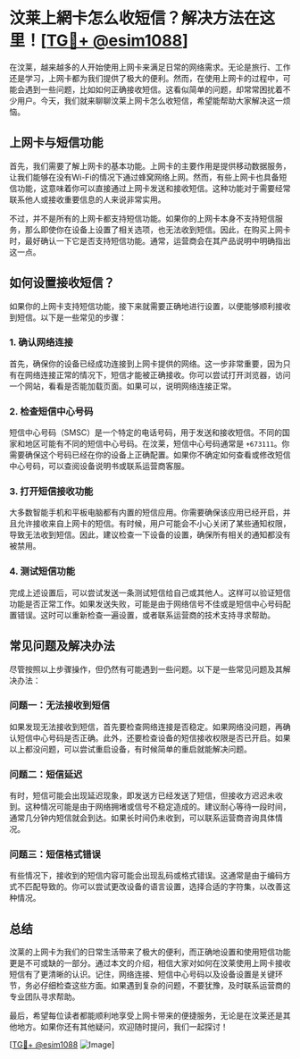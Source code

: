 # 汶莱上網卡怎么收短信？解决方法在这里！[[TG💪+ @esim1088](https://t.me/s/esim1088)]

在汶莱，越来越多的人开始使用上网卡来满足日常的网络需求。无论是旅行、工作还是学习，上网卡都为我们提供了极大的便利。然而，在使用上网卡的过程中，可能会遇到一些问题，比如如何正确接收短信。这看似简单的问题，却常常困扰着不少用户。今天，我们就来聊聊汶莱上网卡怎么收短信，希望能帮助大家解决这一烦恼。

## 上网卡与短信功能

首先，我们需要了解上网卡的基本功能。上网卡的主要作用是提供移动数据服务，让我们能够在没有Wi-Fi的情况下通过蜂窝网络上网。然而，有些上网卡也具备短信功能，这意味着你可以直接通过上网卡发送和接收短信。这种功能对于需要经常联系他人或接收重要信息的人来说非常实用。

不过，并不是所有的上网卡都支持短信功能。如果你的上网卡本身不支持短信服务，那么即使你在设备上设置了相关选项，也无法收到短信。因此，在购买上网卡时，最好确认一下它是否支持短信功能。通常，运营商会在其产品说明中明确指出这一点。

## 如何设置接收短信？

如果你的上网卡支持短信功能，接下来就需要正确地进行设置，以便能够顺利接收到短信。以下是一些常见的步骤：

### 1. 确认网络连接
首先，确保你的设备已经成功连接到上网卡提供的网络。这一步非常重要，因为只有在网络连接正常的情况下，短信才能被正确接收。你可以尝试打开浏览器，访问一个网站，看看是否能加载页面。如果可以，说明网络连接正常。

### 2. 检查短信中心号码
短信中心号码（SMSC）是一个特定的电话号码，用于发送和接收短信。不同的国家和地区可能有不同的短信中心号码。在汶莱，短信中心号码通常是 `+673111`。你需要确保这个号码已经在你的设备上正确配置。如果你不确定如何查看或修改短信中心号码，可以查阅设备说明书或联系运营商客服。

### 3. 打开短信接收功能
大多数智能手机和平板电脑都有内置的短信应用。你需要确保该应用已经开启，并且允许接收来自上网卡的短信。有时候，用户可能会不小心关闭了某些通知权限，导致无法收到短信。因此，建议检查一下设备的设置，确保所有相关的通知都没有被禁用。

### 4. 测试短信功能
完成上述设置后，可以尝试发送一条测试短信给自己或其他人。这样可以验证短信功能是否正常工作。如果发送失败，可能是由于网络信号不佳或是短信中心号码配置错误。这时可以重新检查一遍设置，或者联系运营商的技术支持寻求帮助。

## 常见问题及解决办法

尽管按照以上步骤操作，但仍然有可能遇到一些问题。以下是一些常见问题及其解决办法：

### 问题一：无法接收到短信
如果发现无法接收到短信，首先要检查网络连接是否稳定。如果网络没问题，再确认短信中心号码是否正确。此外，还要检查设备的短信接收权限是否已开启。如果以上都没问题，可以尝试重启设备，有时候简单的重启就能解决问题。

### 问题二：短信延迟
有时，短信可能会出现延迟现象，即发送方已经发送了短信，但接收方迟迟未收到。这种情况可能是由于网络拥堵或信号不稳定造成的。建议耐心等待一段时间，通常几分钟内短信就会到达。如果长时间仍未收到，可以联系运营商咨询具体情况。

### 问题三：短信格式错误
有些情况下，接收到的短信内容可能会出现乱码或格式错误。这通常是由于编码方式不匹配导致的。你可以尝试更改设备的语言设置，选择合适的字符集，以改善这种情况。

## 总结

汶莱的上网卡为我们的日常生活带来了极大的便利，而正确地设置和使用短信功能更是不可或缺的一部分。通过本文的介绍，相信大家对如何在汶莱使用上网卡接收短信有了更清晰的认识。记住，网络连接、短信中心号码以及设备设置是关键环节，务必仔细检查这些方面。如果遇到复杂的问题，不要犹豫，及时联系运营商的专业团队寻求帮助。

最后，希望每位读者都能顺利地享受上网卡带来的便捷服务，无论是在汶莱还是其他地方。如果你还有其他疑问，欢迎随时提问，我们一起探讨！

[[TG💪+ @esim1088](https://t.me/s/esim1088) ![Image](https://i.postimg.cc/4NQfJmqS/Snipaste-2025-05-13-00-14-12.png)]